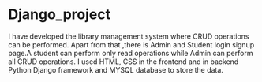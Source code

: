 # Django_project
I have developed the library management system where CRUD operations can be performed. Apart from that ,there is Admin and Student login signup page.A student can perform only read operations while Admin can perform all CRUD operations. I used HTML, CSS  in the frontend and in backend Python Django framework and MYSQL database to store the data.
